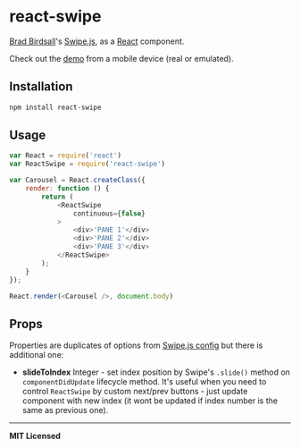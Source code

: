 # react-swipe

[Brad Birdsall](https://github.com/thebird)'s [Swipe.js](http://swipejs.com), as a [React](http://facebook.github.io/react) component.

Check out the [demo](https://jed.github.io/react-swipe/demo) from a mobile device (real or emulated).

## Installation

```bash
npm install react-swipe
```

## Usage

```javascript
var React = require('react')
var ReactSwipe = require('react-swipe')

var Carousel = React.createClass({
    render: function () {
        return (
            <ReactSwipe
                continuous={false}
            >
                <div>'PANE 1'</div>
                <div>'PANE 2'</div>
                <div>'PANE 3'</div>
            </ReactSwipe>
        );
    }
});

React.render(<Carousel />, document.body)
```

## Props

Properties are duplicates of options from [Swipe.js config](https://github.com/thebird/Swipe#config-options) but there is additional one:

- **slideToIndex** Integer - set index position by Swipe's `.slide()` method on `componentDidUpdate` lifecycle method. It's useful when you need to control `ReactSwipe` by custom next/prev buttons - just update component with new index (it wont be updated if index number is the same as previous one).

---

**MIT Licensed**

